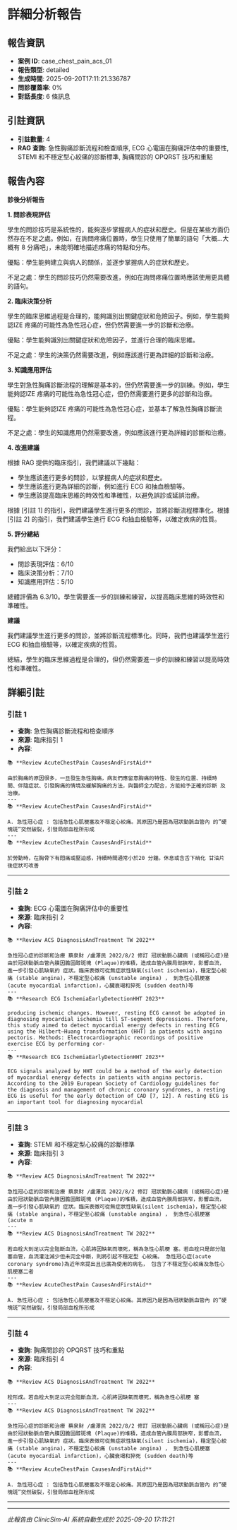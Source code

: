 # 詳細分析報告

## 報告資訊
- **案例 ID**: case_chest_pain_acs_01
- **報告類型**: detailed
- **生成時間**: 2025-09-20T17:11:21.336787
- **問診覆蓋率**: 0%
- **對話長度**: 6 條訊息


## 引註資訊
- **引註數量**: 4
- **RAG 查詢**: 急性胸痛診斷流程和檢查順序, ECG 心電圖在胸痛評估中的重要性, STEMI 和不穩定型心絞痛的診斷標準, 胸痛問診的 OPQRST 技巧和重點


## 報告內容

**診後分析報告**

**1. 問診表現評估**

學生的問診技巧是系統性的，能夠逐步掌握病人的症狀和歷史。但是在某些方面仍然存在不足之處。例如，在詢問疼痛位置時，學生只使用了簡單的語句「大概...大概有 8 分痛吧」，未能明確地描述疼痛的特點和分布。

優點：學生能夠建立與病人的關係，並逐步掌握病人的症狀和歷史。

不足之處：學生的問診技巧仍然需要改進，例如在詢問疼痛位置時應該使用更具體的語句。

**2. 臨床決策分析**

學生的臨床思維過程是合理的，能夠識別出關鍵症狀和危險因子。例如，學生能夠認IZE 疼痛的可能性為急性冠心症，但仍然需要進一步的診斷和治療。

優點：學生能夠識別出關鍵症狀和危險因子，並進行合理的臨床思維。

不足之處：學生的決策仍然需要改進，例如應該進行更為詳細的診斷和治療。

**3. 知識應用評估**

學生對急性胸痛診斷流程的理解是基本的，但仍然需要進一步的訓練。例如，學生能夠認IZE 疼痛的可能性為急性冠心症，但仍然需要進行更多的診斷和治療。

優點：學生能夠認IZE 疼痛的可能性為急性冠心症，並基本了解急性胸痛診斷流程。

不足之處：學生的知識應用仍然需要改進，例如應該進行更為詳細的診斷和治療。

**4. 改進建議**

根據 RAG 提供的臨床指引，我們建議以下幾點：

* 學生應該進行更多的問診，以掌握病人的症狀和歷史。
* 學生應該進行更為詳細的診斷，例如進行 ECG 和抽血檢驗等。
* 學生應該提高臨床思維的時效性和準確性，以避免誤診或延誤治療。

根據 [引註 1] 的指引，我們建議學生進行更多的問診，並將診斷流程標準化。根據 [引註 2] 的指引，我們建議學生進行 ECG 和抽血檢驗等，以確定疾病的性質。

**5. 評分總結**

我們給出以下評分：

* 問診表現評估：6/10
* 臨床決策分析：7/10
* 知識應用評估：5/10

總體評價為 6.3/10。學生需要進一步的訓練和練習，以提高臨床思維的時效性和準確性。

**建議**

我們建議學生進行更多的問診，並將診斷流程標準化。同時，我們也建議學生進行 ECG 和抽血檢驗等，以確定疾病的性質。

總結，學生的臨床思維過程是合理的，但仍然需要進一步的訓練和練習以提高時效性和準確性。


## 詳細引註

### 引註 1
- **查詢**: 急性胸痛診斷流程和檢查順序
- **來源**: 臨床指引 1
- **內容**: 
```
📚 **Review AcuteChestPain CausesAndFirstAid**

由於胸痛的原因很多，一旦發生急性胸痛，病友們應留意胸痛的特性、發生的位置、持續時 間、伴隨症狀、引發胸痛的情境及緩解胸痛的方法，與醫師全力配合，方能給予正確的診斷 及治療。
---
📚 **Review AcuteChestPain CausesAndFirstAid**

A. 急性冠心症 : 包括急性心肌梗塞及不穩定心絞痛。其原因乃是因為冠狀動脈血管內 的”硬塊斑”突然破裂，引發局部血栓所形成
---
📚 **Review AcuteChestPain CausesAndFirstAid**

於勞動時，在胸骨下有悶痛或壓迫感，持續時間通常小於20 分鐘。休息或含舌下硝化 甘油片後症狀可改善
```

---
### 引註 2
- **查詢**: ECG 心電圖在胸痛評估中的重要性
- **來源**: 臨床指引 2
- **內容**: 
```
📚 **Review ACS DiagnosisAndTreatment TW 2022**

急性冠心症的診斷和治療 蔡泉財 /盧澤民 2022/8/2 修訂 冠狀動脈心臟病 (或稱冠心症)是由於冠狀動脈血管內膜因膽固醇斑塊 (Plaque)的堆積，造成血管內膜局部狹窄，影響血流，進一步引發心肌缺氧的 症狀。臨床表徵可從無症狀性缺氧(silent ischemia)，穩定型心絞痛 (stable angina)，不穩定型心絞痛 (unstable angina) ， 到急性心肌梗塞 (acute myocardial infarction)，心臟衰竭和猝死 (sudden death)等
---
📚 **Research ECG IschemiaEarlyDetectionHHT 2023**

producing ischemic changes. However, resting ECG cannot be adopted in diagnosing myocardial ischemia till ST-segment depressions. Therefore, this study aimed to detect myocardial energy defects in resting ECG using the Hilbert–Huang transformation (HHT) in patients with angina pectoris. Methods: Electrocardiographic recordings of positive exercise ECG by performing cor‑
---
📚 **Research ECG IschemiaEarlyDetectionHHT 2023**

ECG signals analyzed by HHT could be a method of the early detection of myocardial energy defects in patients with angina pectoris. According to the 2019 European Society of Cardiology guidelines for the diagnosis and management of chronic coronary syndromes, a resting ECG is useful for the early detection of CAD [7, 12]. A resting ECG is an important tool for diagnosing myocardial
```

---
### 引註 3
- **查詢**: STEMI 和不穩定型心絞痛的診斷標準
- **來源**: 臨床指引 3
- **內容**: 
```
📚 **Review ACS DiagnosisAndTreatment TW 2022**

急性冠心症的診斷和治療 蔡泉財 /盧澤民 2022/8/2 修訂 冠狀動脈心臟病 (或稱冠心症)是由於冠狀動脈血管內膜因膽固醇斑塊 (Plaque)的堆積，造成血管內膜局部狹窄，影響血流，進一步引發心肌缺氧的 症狀。臨床表徵可從無症狀性缺氧(silent ischemia)，穩定型心絞痛 (stable angina)，不穩定型心絞痛 (unstable angina) ， 到急性心肌梗塞 (acute m
---
📚 **Review ACS DiagnosisAndTreatment TW 2022**

若血栓大到足以完全阻斷血流，心肌將因缺氧而壞死，稱為急性心肌梗 塞。若血栓只是部分阻塞血管，血流灌注減少但未完全中斷，則將引起不穩定型 心絞痛。 急性冠心症(acute coronary syndrome)為近年來提出且已廣為使用的病名， 包含了不穩定型心絞痛及急性心肌梗塞二者
---
📚 **Review AcuteChestPain CausesAndFirstAid**

A. 急性冠心症 : 包括急性心肌梗塞及不穩定心絞痛。其原因乃是因為冠狀動脈血管內 的”硬塊斑”突然破裂，引發局部血栓所形成
```

---
### 引註 4
- **查詢**: 胸痛問診的 OPQRST 技巧和重點
- **來源**: 臨床指引 4
- **內容**: 
```
📚 **Review ACS DiagnosisAndTreatment TW 2022**

栓形成。若血栓大到足以完全阻斷血流，心肌將因缺氧而壞死，稱為急性心肌梗 塞
---
📚 **Review ACS DiagnosisAndTreatment TW 2022**

急性冠心症的診斷和治療 蔡泉財 /盧澤民 2022/8/2 修訂 冠狀動脈心臟病 (或稱冠心症)是由於冠狀動脈血管內膜因膽固醇斑塊 (Plaque)的堆積，造成血管內膜局部狹窄，影響血流，進一步引發心肌缺氧的 症狀。臨床表徵可從無症狀性缺氧(silent ischemia)，穩定型心絞痛 (stable angina)，不穩定型心絞痛 (unstable angina) ， 到急性心肌梗塞 (acute myocardial infarction)，心臟衰竭和猝死 (sudden death)等
---
📚 **Review AcuteChestPain CausesAndFirstAid**

A. 急性冠心症 : 包括急性心肌梗塞及不穩定心絞痛。其原因乃是因為冠狀動脈血管內 的”硬塊斑”突然破裂，引發局部血栓所形成
```

---


---
*此報告由 ClinicSim-AI 系統自動生成於 2025-09-20 17:11:21*
